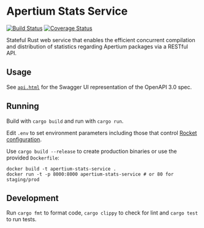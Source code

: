 Apertium Stats Service
======================

[![Build Status](https://travis-ci.org/apertium/apertium-stats-service.png?branch=master)](https://travis-ci.org/apertium/apertium-stats-service)
[![Coverage Status](https://coveralls.io/repos/github/apertium/apertium-stats-service/badge.svg?branch=master)](https://coveralls.io/github/apertium/apertium-stats-service?branch=master)

Stateful Rust web service that enables the efficient concurrent compilation
and distribution of statistics regarding Apertium packages via a RESTful API.

Usage
-----

See [`api.html`][1] for the Swagger UI representation of the OpenAPI 3.0 spec.

Running
-------

Build with `cargo build` and run with `cargo run`.

Edit `.env` to set environment parameters including those that control
[Rocket configuration][2].

Use `cargo build --release` to create production binaries or use the
provided `Dockerfile`:

    docker build -t apertium-stats-service .
    docker run -t -p 8000:8000 apertium-stats-service # or 80 for staging/prod

Development
-----------

Run `cargo fmt` to format code, `cargo clippy` to check for lint and
`cargo test` to run tests.

[1]: https://apertium.github.io/apertium-stats-service/
[2]: https://rocket.rs/guide/configuration
